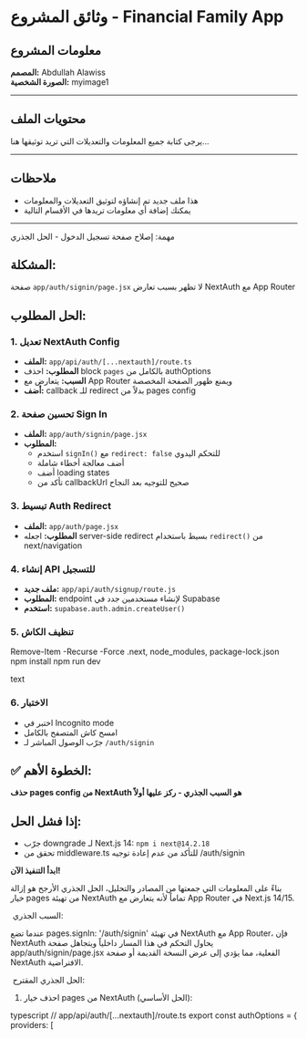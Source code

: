 # وثائق المشروع - Financial Family App

## معلومات المشروع

**المصمم:** Abdullah Alawiss  
**الصورة الشخصية:** myimage1

---

## محتويات الملف

يرجى كتابة جميع المعلومات والتعديلات التي تريد توثيقها هنا...

---

## ملاحظات

- هذا ملف جديد تم إنشاؤه لتوثيق التعديلات والمعلومات
- يمكنك إضافة أي معلومات تريدها في الأقسام التالية

---
مهمة: إصلاح صفحة تسجيل الدخول - الحل الجذري

## المشكلة:
صفحة `app/auth/signin/page.jsx` لا تظهر بسبب تعارض NextAuth مع App Router

## الحل المطلوب:

### 1. تعديل NextAuth Config
- **الملف:** `app/api/auth/[...nextauth]/route.ts`
- **المطلوب:** احذف block `pages` بالكامل من authOptions
- **السبب:** يتعارض مع App Router ويمنع ظهور الصفحة المخصصة
- **أضف:** callback للـ redirect بدلاً من pages config

### 2. تحسين صفحة Sign In
- **الملف:** `app/auth/signin/page.jsx`
- **المطلوب:** 
  - استخدم `signIn()` مع `redirect: false` للتحكم اليدوي
  - أضف معالجة أخطاء شاملة
  - أضف loading states
  - تأكد من callbackUrl صحيح للتوجيه بعد النجاح

### 3. تبسيط Auth Redirect
- **الملف:** `app/auth/page.jsx`
- **المطلوب:** اجعله server-side redirect بسيط باستخدام `redirect()` من next/navigation

### 4. إنشاء API للتسجيل
- **ملف جديد:** `app/api/auth/signup/route.js`
- **المطلوب:** endpoint لإنشاء مستخدمين جدد في Supabase
- **استخدم:** `supabase.auth.admin.createUser()`

### 5. تنظيف الكاش

Remove-Item -Recurse -Force .next, node_modules, package-lock.json
npm install
npm run dev

text

### 6. الاختبار
- اختبر في Incognito mode
- امسح كاش المتصفح بالكامل
- جرّب الوصول المباشر لـ `/auth/signin`

## ✅ الخطوة الأهم:
**حذف pages config من NextAuth هو السبب الجذري - ركز عليها أولاً**

## إذا فشل الحل:
- جرّب downgrade لـ Next.js 14: `npm i next@14.2.18`
- تحقق من middleware.ts للتأكد من عدم إعادة توجيه /auth/signin

**ابدأ التنفيذ الآن!**



بناءً على المعلومات التي جمعتها من المصادر والتحليل، الحل الجذري الأرجح هو إزالة خيار pages من تهيئة NextAuth تماماً لأنه يتعارض مع App Router في Next.js 14/15.

​
السبب الجذري:

عندما تضع pages.signIn: '/auth/signin' في تهيئة NextAuth مع App Router، فإن NextAuth يحاول التحكم في هذا المسار داخلياً ويتجاهل صفحة app/auth/signin/page.jsx الفعلية، مما يؤدي إلى عرض النسخة القديمة أو صفحة NextAuth الافتراضية.

​
الحل الجذري المقترح:
1. احذف خيار pages من NextAuth (الحل الأساسي):

typescript
// app/api/auth/[...nextauth]/route.ts
export const authOptions = {
  providers: [
